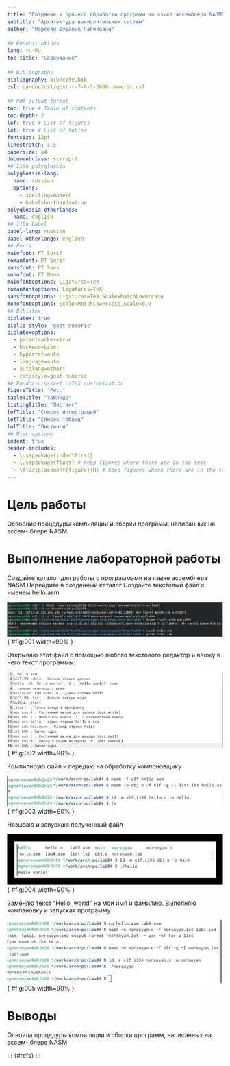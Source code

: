 ```yaml
---
title: "Создание и процесс обработки программ на языке ассемблера NASM"
subtitle: "Архитектура вычислительных систем"
author: "Норсоян Шушаник Гагиковна"

## Generic otions
lang: ru-RU
toc-title: "Содержание"

## Bibliography
bibliography: bib/cite.bib
csl: pandoc/csl/gost-r-7-0-5-2008-numeric.csl

## Pdf output format
toc: true # Table of contents
toc-depth: 2
lof: true # List of figures
lot: true # List of tables
fontsize: 12pt
linestretch: 1.5
papersize: a4
documentclass: scrreprt
## I18n polyglossia
polyglossia-lang:
  name: russian
  options:
	- spelling=modern
	- babelshorthands=true
polyglossia-otherlangs:
  name: english
## I18n babel
babel-lang: russian
babel-otherlangs: english
## Fonts
mainfont: PT Serif
romanfont: PT Serif
sansfont: PT Sans
monofont: PT Mono
mainfontoptions: Ligatures=TeX
romanfontoptions: Ligatures=TeX
sansfontoptions: Ligatures=TeX,Scale=MatchLowercase
monofontoptions: Scale=MatchLowercase,Scale=0.9
## Biblatex
biblatex: true
biblio-style: "gost-numeric"
biblatexoptions:
  - parentracker=true
  - backend=biber
  - hyperref=auto
  - language=auto
  - autolang=other*
  - citestyle=gost-numeric
## Pandoc-crossref LaTeX customization
figureTitle: "Рис."
tableTitle: "Таблица"
listingTitle: "Листинг"
lofTitle: "Список иллюстраций"
lotTitle: "Список таблиц"
lolTitle: "Листинги"
## Misc options
indent: true
header-includes:
  - \usepackage{indentfirst}
  - \usepackage{float} # keep figures where there are in the text
  - \floatplacement{figure}{H} # keep figures where there are in the text
---
```


# Цель работы

Освоение процедуры компиляции и сборки программ, написанных на ассем-
блере NASM.

# Выполнение лабораторной работы

Создайте каталог для работы с программами на языке ассемблера NASM
Перейдите в созданный каталог
Создайте текстовый файл с именем hello.asm

![скрин1](image/скрин1.png){ #fig:001 width=90% }

Открываю этот файл с помощью любого текстового редактор и ввожу в него текст программы:

![скрин2](image/скрин2.png){ #fig:002 width=90% }

Компилирую файл и передаю на обработку компоновщику

![скрин333](image/скрин333.png){ #fig:003 width=90% } 

Называю и запускаю полученный файл 

![скрин444](image/скрин444.png){ #fig:004 width=90% } 

Заменяю текст “Hello, world” на мои имя и фамилию. 
Выполняю компановку и запуская программу

![скрин555](image/скрин555.png){ #fig:005 width=90% } 

# Выводы

Освоила процедуры компиляции и сборки программ, написанных на ассем- блере NASM.


::: {#refs}
:::
